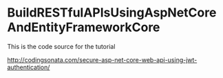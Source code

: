 # BuildRESTfulAPIsUsingAspNetCoreAndEntityFrameworkCore

This is the code source for the tutorial 

http://codingsonata.com/secure-asp-net-core-web-api-using-jwt-authentication/
